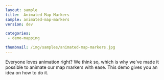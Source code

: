 ```yaml
---
layout: sample
title:  Animated Map Markers
sample: animated-map-markers
version: dev

categories:
 - demo-mapping

thumbnail: /img/samples/animated-map-markers.jpg
---
```


Everyone loves animation right?  We think so, which is why we've made it possible to animate our map markers with ease.  This demo gives you an idea on how to do it.